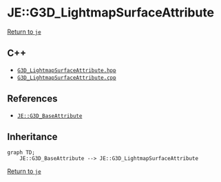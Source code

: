 # JE::G3D_LightmapSurfaceAttribute

[Return to `je`](/docs/je.md)

## C++

- [`G3D_LightmapSurfaceAttribute.hpp`](/src/je/G3D_LightmapSurfaceAttribute.hpp)
- [`G3D_LightmapSurfaceAttribute.cpp`](/src/je/G3D_LightmapSurfaceAttribute.cpp)

## References

- [`JE::G3D_BaseAttribute`](/docs/je/G3D_BaseAttribute.md)

## Inheritance

```mermaid
graph TD;
    JE::G3D_BaseAttribute --> JE::G3D_LightmapSurfaceAttribute
```

[Return to `je`](/docs/je.md)
